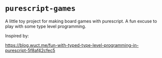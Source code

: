 # `purescript-games`

A little toy project for making board games with purescript. A fun excuse to play with some type level programming.

Inspired by:

https://blog.wuct.me/fun-with-typed-type-level-programming-in-purescript-5f8af42cfec5
